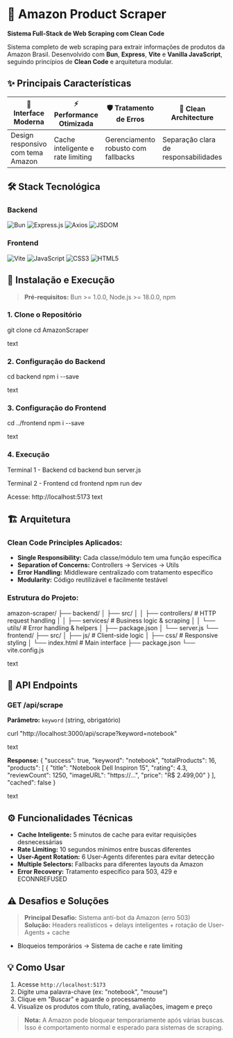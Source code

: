 # 🛒 Amazon Product Scraper

**Sistema Full-Stack de Web Scraping com Clean Code**

Sistema completo de web scraping para extrair informações de produtos da Amazon Brasil. Desenvolvido com **Bun**, **Express**, **Vite** e **Vanilla JavaScript**, seguindo princípios de **Clean Code** e arquitetura modular.

## ✨ Principais Características

| 🎨 Interface Moderna | ⚡ Performance Otimizada | 🛡️ Tratamento de Erros | 🧹 Clean Architecture |
|---|---|---|---|
| Design responsivo com tema Amazon | Cache inteligente e rate limiting | Gerenciamento robusto com fallbacks | Separação clara de responsabilidades |

## 🛠️ Stack Tecnológica

### Backend
![Bun](https://img.shields.io/badge/Bun-000000?style=flat&logo=bun&logoColor=white)
![Express.js](https://img.shields.io/badge/Express.js-404D59?style=flat&logo=express&logoColor=white)
![Axios](https://img.shields.io/badge/Axios-5A29E4?style=flat&logo=axios&logoColor=white)
![JSDOM](https://img.shields.io/badge/JSDOM-E34F26?style=flat&logoColor=white)

### Frontend
![Vite](https://img.shields.io/badge/Vite-646CFF?style=flat&logo=vite&logoColor=white)
![JavaScript](https://img.shields.io/badge/JavaScript-F7DF1E?style=flat&logo=javascript&logoColor=black)
![CSS3](https://img.shields.io/badge/CSS3-1572B6?style=flat&logo=css3&logoColor=white)
![HTML5](https://img.shields.io/badge/HTML5-E34F26?style=flat&logo=html5&logoColor=white)

## 🚀 Instalação e Execução

> **Pré-requisitos:** Bun >= 1.0.0, Node.js >= 18.0.0, npm

### 1. Clone o Repositório

git clone <repository-url>
cd AmazonScraper

text

### 2. Configuração do Backend

cd backend
npm i --save

text

### 3. Configuração do Frontend

cd ../frontend
npm i --save

text

### 4. Execução

Terminal 1 - Backend
cd backend
bun server.js

Terminal 2 - Frontend
cd frontend
npm run dev

Acesse: http://localhost:5173
text

## 🏗️ Arquitetura

### Clean Code Principles Aplicados:

- **Single Responsibility:** Cada classe/módulo tem uma função específica
- **Separation of Concerns:** Controllers → Services → Utils
- **Error Handling:** Middleware centralizado com tratamento específico
- **Modularity:** Código reutilizável e facilmente testável

### Estrutura do Projeto:

amazon-scraper/
├── backend/
│ ├── src/
│ │ ├── controllers/ # HTTP request handling
│ │ ├── services/ # Business logic & scraping
│ │ └── utils/ # Error handling & helpers
│ ├── package.json
│ └── server.js
└── frontend/
├── src/
│ ├── js/ # Client-side logic
│ ├── css/ # Responsive styling
│ └── index.html # Main interface
├── package.json
└── vite.config.js

text

## 🔗 API Endpoints

### GET /api/scrape

**Parâmetro:** `keyword` (string, obrigatório)

curl "http://localhost:3000/api/scrape?keyword=notebook"

text

**Response:**
{
"success": true,
"keyword": "notebook",
"totalProducts": 16,
"products": [
{
"title": "Notebook Dell Inspiron 15",
"rating": 4.3,
"reviewCount": 1250,
"imageURL": "https://...",
"price": "R$ 2.499,00"
}
],
"cached": false
}

text

## ⚙️ Funcionalidades Técnicas

- **Cache Inteligente:** 5 minutos de cache para evitar requisições desnecessárias
- **Rate Limiting:** 10 segundos mínimos entre buscas diferentes
- **User-Agent Rotation:** 6 User-Agents diferentes para evitar detecção
- **Multiple Selectors:** Fallbacks para diferentes layouts da Amazon
- **Error Recovery:** Tratamento específico para 503, 429 e ECONNREFUSED

## ⚠️ Desafios e Soluções

> **Principal Desafio:** Sistema anti-bot da Amazon (erro 503)  
> **Solução:** Headers realísticos + delays inteligentes + rotação de User-Agents + cache
- Bloqueios temporários → Sistema de cache e rate limiting

## 💡 Como Usar

1. Acesse `http://localhost:5173`
2. Digite uma palavra-chave (ex: "notebook", "mouse")
3. Clique em "Buscar" e aguarde o processamento
4. Visualize os produtos com título, rating, avaliações, imagem e preço

> **Nota:** A Amazon pode bloquear temporariamente após várias buscas. Isso é comportamento normal e esperado para sistemas de scraping.
